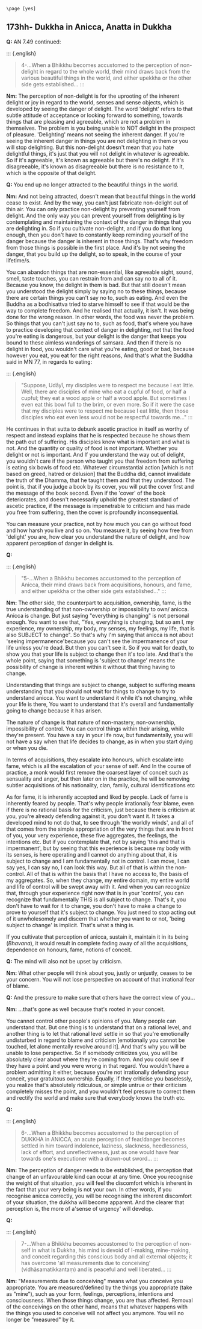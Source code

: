 ```{=context}
\page [yes]
```
## 173hh- Dukkha in Anicca, Anatta in Dukkha

**Q:** AN 7.49 continued:

::: {.english}
> 4-...When a Bhikkhu becomes accustomed to the perception of
> non-delight in regard to the whole world, their mind draws back from
> the various beautiful things in the world, and either upekkha or the
> other side gets established…
:::

**Nm:** The perception of non-delight is for the uprooting of the
inherent delight or joy in regard to the world, senses and sense
objects, which is developed by seeing the danger of delight. The word
'delight' refers to that subtle attitude of acceptance or looking
forward to something, towards things that are pleasing and agreeable,
which are not a problem in themselves. The problem is you being unable
to NOT delight in the prospect of pleasure. 'Delighting' means not
seeing the inherent danger. If you're seeing the inherent danger in
things you are not delighting in them or you will stop delighting. But
this non-delight doesn't mean that you hate delightful things, it's
just that you will not delight in whatever is agreeable. So if it's
agreeable, it's known as agreeable but there's no delight. If it's
disagreeable, it's known as disagreeable but there is no resistance to
it, which is the opposite of that delight.

**Q:** You end up no longer attracted to the beautiful things in the
world.

**Nm:** And not being attracted, doesn't mean that beautiful things in
the world cease to exist. And by the way, you can't just fabricate
non-delight out of thin air. You can only practice non-delight by
preventing yourself from delight. And the only way you can prevent
yourself from delighting is by contemplating and maintaining the context
of the danger in things that you are delighting in. So if you cultivate
non-delight, and if you do that long enough, then you don't have to
constantly keep reminding yourself of the danger because the danger is
inherent in those things. That's why freedom from those things is
possible in the first place. And it's by not seeing the danger, that
you build up the delight, so to speak, in the course of your lifetime/s.

You can abandon things that are non-essential, like agreeable sight,
sound, smell, taste touches, you can restrain from and can say no to all
of it. Because you know, the delight in them is bad. But that still
doesn't mean you understood the delight simply by saying no to these
things, because there are certain things you can't say no to, such as
eating. And even the Buddha as a bodhisattva tried to starve himself to
see if that would be the way to complete freedom. And he realised that
actually, it isn't. It was being done for the wrong reason. In other
words, the food was never the problem. So things that you can't just
say no to, such as food, that's where you have to practice developing
that context of danger in delighting, not that the food you're eating
is dangerous, but your delight is the danger that keeps you bound to
these aimless wanderings of samsara. And then if there is no delight in
food, you wouldn't care what you're eating, good or bad, because
however you eat, you eat for the right reasons, And that's what the
Buddha said in MN 77, in regards to eating:

::: {.english}
> "Suppose, Udāyī, my disciples were to respect me because I eat
> little. Well, there are disciples of mine who eat a cupful of food, or
> half a cupful; they eat a wood apple or half a wood apple. But
> sometimes I even eat this bowl full to the brim, or even more. So if
> it were the case that my disciples were to respect me because I eat
> little, then those disciples who eat even less would not be respectful
> towards me..."
:::

He continues in that sutta to debunk ascetic practice in itself as
worthy of respect and instead explains that he is respected because he
shows them the path out of suffering. His disciples know what is
important and what is not. And the quantity or quality of food is not
important. Whether you delight or not is important. And If you
understand the way out of delight, you wouldn't care if the person who
taught you that freedom from suffering is eating six bowls of food etc.
Whatever circumstantial action \[which is not based on greed, hatred or
delusion\] that the Buddha did, cannot invalidate the truth of the
Dhamma, that he taught them and that they understood. The point is, that
if you judge a book by its cover, you will put the cover first and the
message of the book second. Even if the 'cover' of the book
deteriorates, and doesn't necessarily uphold the greatest standard of
ascetic practice, if the message is impenetrable to criticism and has
made you free from suffering, then the cover is profoundly
inconsequential.

You can measure your practice, not by how much you can go without food
and how harsh you live and so on. You measure it, by seeing how free
from 'delight' you are, how clear you understand the nature of delight,
and how apparent perception of danger in delight is.

**Q:**

::: {.english}
> "5-...When a Bhikkhu becomes accustomed to the perception of Anicca,
> their mind draws back from acquisitions, honours, and fame, and either
> upekkha or the other side gets established..."
:::

**Nm:** The other side, the counterpart to acquisition, ownership, fame,
is the true understanding of that non-ownership or impossibility to own/
anicca. Anicca is change. But just saying "everything is changing" is
not personal enough. You want to see that, "Yes, everything is changing,
but so am I, my experience, my ownership, my body, my senses, my
feelings, my life, that is also SUBJECT to change". So that's why I'm
saying that anicca is not about 'seeing impermanence'because you can't
see the impermanence of your life unless you're dead. But then you
can't see it. So if you wait for death, to show you that your life is
subject to change then it's too late. And that's the whole point,
saying that something is 'subject to change' means the possibility of
change is inherent within it without that thing having to change.

Understanding that things are subject to change, subject to suffering
means understanding that you should not wait for things to change to try
to understand anicca. You want to understand it while it's not
changing, while your life is there, You want to understand that it's
overall and fundamentally going to change because it has arisen.

The nature of change is that nature of non-mastery, non-ownership,
impossibility of control. You can control things within their arising,
while they're present. You have a say in your life now, but
fundamentally, you will not have a say when that life decides to change,
as in when you start dying or when you die.

In terms of acquisitions, they escalate into honours, which escalate
into fame, which is all the escalation of your sense of self. And In the
course of practice, a monk would first remove the coarsest layer of
conceit such as sensuality and anger, but then later on in the practice,
he will be removing subtler acquisitions of his nationality, clan,
family, cultural identifications etc

As for fame, it is inherently accepted and liked by people. Lack of fame
is inherently feared by people. That's why people irrationally fear
blame, even if there is no rational basis for the criticism, just
because there is criticism at you, you're already defending against it,
you don't want it. It takes a developed mind to not do that, to see
through 'the worldly winds', and all of that comes from the simple
appropriation of the very things that are in front of you, your very
experience, these five aggregates, the feelings, the intentions etc. But
if you contemplate that, not by saying 'this and that is impermanent',
but by seeing that this experience is because my body with its senses,
is here operating and I cannot do anything about that, it is subject to
change and I am fundamentally not in control. I can move, I can say yes,
I can say no, I can look this way. But all of that is within the
non-control. All of that is within the basis that I have no access to,
the basis of my aggregates. So, when they change, my entire domain, my
entire world and life of control will be swept away with it. And when
you can recognize that, through your experience right now that is in
your 'control', you can recognize that fundamentally THIS is all subject
to change. That's it, you don't have to wait for it to change, you
don't have to make a change to prove to yourself that it's subject to
change. You just need to stop acting out of it unwholesomely and discern
that whether you want to or not, 'being subject to change' is implicit.
That's what a thing is.

If you cultivate that perception of anicca, sustain it, maintain it in
its being (*Bhavana*), it would result in complete fading away of all
the acquisitions, dependence on honours, fame, notions of conceit.

**Q:** The mind will also not be upset by criticism.

**Nm:** What other people will think about you, justly or unjustly,
ceases to be your concern. You will not lose perspective on account of
that irrational fear of blame.

**Q:** And the pressure to make sure that others have the correct view
of you...

**Nm:** ...that's gone as well because that's rooted in your conceit.

You cannot control other people's opinions of you. Many people can
understand that. But one thing is to understand that on a rational
level, and another thing is to let that rational level settle in so that
you're emotionally undisturbed in regard to blame and criticism
\[emotionally you cannot be touched, let alone mentally revolve around
it\]. And that's why you will be unable to lose perspective. So if
somebody criticizes you, you will be absolutely clear about where
they're coming from. And you could see if they have a point and you
were wrong in that regard. You wouldn't have a problem admitting it
either, because you're not irrationally defending your conceit, your
gratuitous ownership. Equally, if they criticise you baselessly, you
realize that's absolutely ridiculous, or simple untrue or their
criticism completely misses the point, and you wouldn't feel pressure
to correct them and rectify the world and make sure that everybody knows
the truth etc.

**Q:**

::: {.english}
> 6-...When a Bhikkhu becomes accustomed to the perception of DUKKHA in
> ANICCA, an acute perception of fear/danger becomes settled in him
> toward indolence, laziness, slackness, heedlessness, lack of effort,
> and unreflectiveness, just as one would have fear towards one's
> executioner with a drawn-out sword…
:::

**Nm:** The perception of danger needs to be established, the perception
that change of an unfavourable kind can occur at any time. Once you
recognise the weight of that situation, you will feel the discomfort
which is inherent in the fact that your very being is not your own. In
other words, if you recognise anicca correctly, you will be recognising
the inherent discomfort of your situation, the dukkha will become
apparent. And the clearer that perception is, the more of a'sense of
urgency' will develop.

**Q:**

::: {.english}
> 7-...When a Bhikkhu becomes accustomed to the perception of non-self
> in what is Dukkha, his mind is devoid of I-making, mine-making, and
> conceit regarding this conscious body and all external objects; it has
> overcome 'all measurements due to conceiving' (vidhāsamatikkantaṃ)
> and is peaceful and well liberated…
:::

**Nm:** "Measurements due to conceiving" means what you conceive you
appropriate. You are measured/defined by the things you appropriate
(take as "mine"), such as your form, feelings, perceptions, intentions
and consciousness. When those things change, you are thus affected.
Removal of the conceivings on the other hand, means that whatever
happens with the things you used to conceive will not affect you
anymore. You will no longer be "measured" by it.
